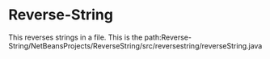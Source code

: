# Reverse-String
This reverses strings in a file. This is the path:Reverse-String/NetBeansProjects/ReverseString/src/reversestring/reverseString.java 
